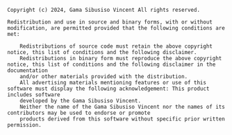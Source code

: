     Copyright (c) 2024, Gama Sibusiso Vincent All rights reserved.

    Redistribution and use in source and binary forms, with or without modification, are permitted provided that the following conditions are met:

		Redistributions of source code must retain the above copyright notice, this list of conditions and the following disclaimer.
		Redistributions in binary form must reproduce the above copyright notice, this list of conditions and the following disclaimer in the documentation
		and/or other materials provided with the distribution.
		All advertising materials mentioning features or use of this software must display the following acknowledgement: This product includes software 
		developed by the Gama Sibusiso Vincent.
		Neither the name of the Gama Sibusiso Vincent nor the names of its contributors may be used to endorse or promote 
		products derived from this software without specific prior written permission.
